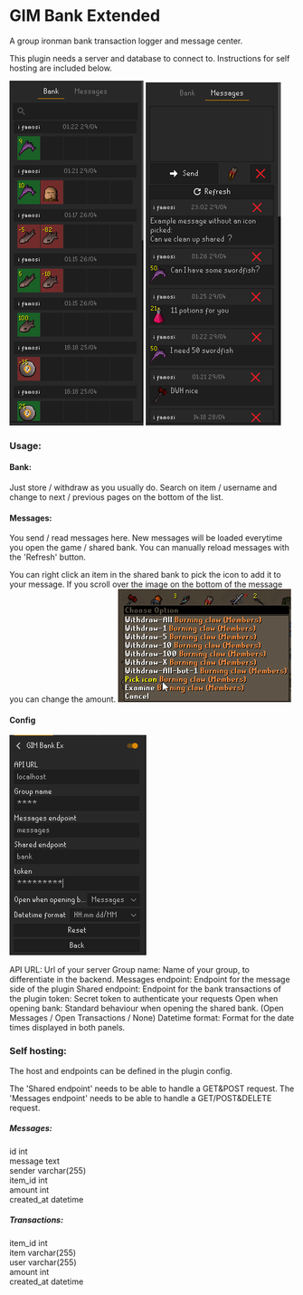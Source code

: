 # GIM Bank Extended
A group ironman bank transaction logger and message center.

This plugin needs a server and database to connect to. Instructions for self hosting are included below.

![img_2.png](img_2.png) ![img_1.png](img_1.png)

### Usage:
#### Bank:
Just store / withdraw as you usually do.
Search on item / username and change to next / previous pages on the bottom of the list.
#### Messages:
You send / read messages here.
New messages will be loaded everytime you open the game / shared bank.
You can manually reload messages with the 'Refresh' button.

You can right click an item in the shared bank to pick the icon to add it to your message. If you scroll over the image on the bottom of the message you can change the amount.
![img_3.png](img_3.png)

#### Config
![img_4.png](img_4.png)

API URL: Url of your server
Group name: Name of your group, to differentiate in the backend.
Messages endpoint: Endpoint for the message side of the plugin
Shared endpoint: Endpoint for the bank transactions of the plugin
token: Secret token to authenticate your requests
Open when opening bank: Standard behaviour when opening the shared bank. (Open Messages / Open Transactions / None)
Datetime format: Format for the date times displayed in both panels.

### Self hosting:
The host and endpoints can be defined in the plugin config.

The 'Shared endpoint' needs to be able to handle a GET&POST request.
The 'Messages endpoint' needs to be able to handle a GET/POST&DELETE request.

##### Messages:
id int   
message text  
sender varchar(255)  
item_id int  
amount int  
created_at datetime

##### Transactions:

item_id int  
item varchar(255)  
user varchar(255)  
amount int  
created_at datetime